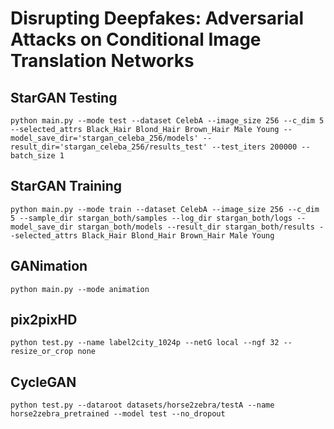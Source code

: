 # Disrupting Deepfakes: Adversarial Attacks on Conditional Image Translation Networks

## StarGAN Testing
```
python main.py --mode test --dataset CelebA --image_size 256 --c_dim 5 --selected_attrs Black_Hair Blond_Hair Brown_Hair Male Young --model_save_dir='stargan_celeba_256/models' --result_dir='stargan_celeba_256/results_test' --test_iters 200000 --batch_size 1
```

## StarGAN Training
```
python main.py --mode train --dataset CelebA --image_size 256 --c_dim 5 --sample_dir stargan_both/samples --log_dir stargan_both/logs --model_save_dir stargan_both/models --result_dir stargan_both/results --selected_attrs Black_Hair Blond_Hair Brown_Hair Male Young
```

## GANimation
```
python main.py --mode animation
```

## pix2pixHD
```
python test.py --name label2city_1024p --netG local --ngf 32 --resize_or_crop none
```

## CycleGAN
```
python test.py --dataroot datasets/horse2zebra/testA --name horse2zebra_pretrained --model test --no_dropout
```